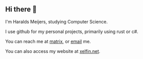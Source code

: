 ## Hi there 👋

I'm Haralds Meijers, studying Computer Science.

I use github for my personal projects, primarily using rust or c#.

You can reach me at [matrix](https://matrix.to/#/@xelnoc:matrix.org), or [email](mailto:haralds.meyers@protonmail.com) me.

You can also access my website at [xelfin.net](xelfin.net).

<!--
**Xelnoc/Xelnoc** is a ✨ _special_ ✨ repository because its `README.md` (this file) appears on your GitHub profile.

Here are some ideas to get you started:

- 🔭 I’m currently working on ...
- 🌱 I’m currently learning ...
- 👯 I’m looking to collaborate on ...
- 🤔 I’m looking for help with ...
- 💬 Ask me about ...
- 📫 How to reach me: ...
- 😄 Pronouns: ...
- ⚡ Fun fact: ...
-->
